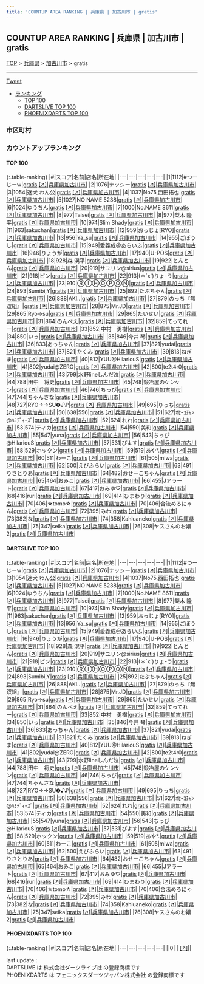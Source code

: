 ```yaml
---
title: 'COUNTUP AREA RANKING | 兵庫県 | 加古川市 | gratis'
---
```

## COUNTUP AREA RANKING | 兵庫県 | 加古川市 | gratis

[TOP](/darts/rank/) > [兵庫県](/darts/rank/兵庫県/) > [加古川市](/darts/rank/兵庫県/加古川市/) > gratis

___

<a href="https://twitter.com/share?ref_src=twsrc%5Etfw" data-text="COUNTUP AREA RANKING | 兵庫県加古川市gratis" class="twitter-share-button" data-hashtags="DARTSLIVE,PHOENIXDARTS,darts,ダーツ" data-show-count="false">Tweet</a>

* [ランキング](#カウントアップランキング)
    * [TOP 100](#top-100)
    * [DARTSLIVE TOP 100](#dartslive-top-100)
    * [PHOENIXDARTS TOP 100](#phoenixdarts-top-100)

### 市区町村

<ul>

</ul>

### カウントアップランキング

#### TOP 100



{:.table-ranking}
|#|スコア|名前|店名|所在地|
|---|---|---|---|---|
|1|1112|<span class="rank-name-dl">#つーじーw</span>|<a href="/darts/rank/shops/83202b1f88734a27790ab824ce8730e5.html">gratis</a> <a href="https://search.dartslive.com/jp/shop/83202b1f88734a27790ab824ce8730e5">[↗]</a>|<a href="/darts/rank/兵庫県/加古川市">兵庫県加古川市</a>|
|2|1076|<span class="rank-name-dl">ナッシー</span>|<a href="/darts/rank/shops/83202b1f88734a27790ab824ce8730e5.html">gratis</a> <a href="https://search.dartslive.com/jp/shop/83202b1f88734a27790ab824ce8730e5">[↗]</a>|<a href="/darts/rank/兵庫県/加古川市">兵庫県加古川市</a>|
|3|1054|<span class="rank-name-dl">迷犬 わん公</span>|<a href="/darts/rank/shops/83202b1f88734a27790ab824ce8730e5.html">gratis</a> <a href="https://search.dartslive.com/jp/shop/83202b1f88734a27790ab824ce8730e5">[↗]</a>|<a href="/darts/rank/兵庫県/加古川市">兵庫県加古川市</a>|
|4|1037|<span class="rank-name-dl">No75,西田拓也</span>|<a href="/darts/rank/shops/83202b1f88734a27790ab824ce8730e5.html">gratis</a> <a href="https://search.dartslive.com/jp/shop/83202b1f88734a27790ab824ce8730e5">[↗]</a>|<a href="/darts/rank/兵庫県/加古川市">兵庫県加古川市</a>|
|5|1027|<span class="rank-name-dl">NO NAME 5238</span>|<a href="/darts/rank/shops/83202b1f88734a27790ab824ce8730e5.html">gratis</a> <a href="https://search.dartslive.com/jp/shop/83202b1f88734a27790ab824ce8730e5">[↗]</a>|<a href="/darts/rank/兵庫県/加古川市">兵庫県加古川市</a>|
|6|1024|<span class="rank-name-dl">ゆうちん</span>|<a href="/darts/rank/shops/83202b1f88734a27790ab824ce8730e5.html">gratis</a> <a href="https://search.dartslive.com/jp/shop/83202b1f88734a27790ab824ce8730e5">[↗]</a>|<a href="/darts/rank/兵庫県/加古川市">兵庫県加古川市</a>|
|7|1000|<span class="rank-name-dl">No.NAME 8611</span>|<a href="/darts/rank/shops/83202b1f88734a27790ab824ce8730e5.html">gratis</a> <a href="https://search.dartslive.com/jp/shop/83202b1f88734a27790ab824ce8730e5">[↗]</a>|<a href="/darts/rank/兵庫県/加古川市">兵庫県加古川市</a>|
|8|977|<span class="rank-name-dl">Taisei</span>|<a href="/darts/rank/shops/83202b1f88734a27790ab824ce8730e5.html">gratis</a> <a href="https://search.dartslive.com/jp/shop/83202b1f88734a27790ab824ce8730e5">[↗]</a>|<a href="/darts/rank/兵庫県/加古川市">兵庫県加古川市</a>|
|8|977|<span class="rank-name-dl">梨木 隆平</span>|<a href="/darts/rank/shops/83202b1f88734a27790ab824ce8730e5.html">gratis</a> <a href="https://search.dartslive.com/jp/shop/83202b1f88734a27790ab824ce8730e5">[↗]</a>|<a href="/darts/rank/兵庫県/加古川市">兵庫県加古川市</a>|
|10|974|<span class="rank-name-dl">Slim Shady</span>|<a href="/darts/rank/shops/83202b1f88734a27790ab824ce8730e5.html">gratis</a> <a href="https://search.dartslive.com/jp/shop/83202b1f88734a27790ab824ce8730e5">[↗]</a>|<a href="/darts/rank/兵庫県/加古川市">兵庫県加古川市</a>|
|11|963|<span class="rank-name-dl">sakuchan</span>|<a href="/darts/rank/shops/83202b1f88734a27790ab824ce8730e5.html">gratis</a> <a href="https://search.dartslive.com/jp/shop/83202b1f88734a27790ab824ce8730e5">[↗]</a>|<a href="/darts/rank/兵庫県/加古川市">兵庫県加古川市</a>|
|12|959|<span class="rank-name-dl">おっじょ[RYO]</span>|<a href="/darts/rank/shops/83202b1f88734a27790ab824ce8730e5.html">gratis</a> <a href="https://search.dartslive.com/jp/shop/83202b1f88734a27790ab824ce8730e5">[↗]</a>|<a href="/darts/rank/兵庫県/加古川市">兵庫県加古川市</a>|
|13|956|<span class="rank-name-dl">Ya_su</span>|<a href="/darts/rank/shops/83202b1f88734a27790ab824ce8730e5.html">gratis</a> <a href="https://search.dartslive.com/jp/shop/83202b1f88734a27790ab824ce8730e5">[↗]</a>|<a href="/darts/rank/兵庫県/加古川市">兵庫県加古川市</a>|
|14|955|<span class="rank-name-dl">ごぼうし</span>|<a href="/darts/rank/shops/83202b1f88734a27790ab824ce8730e5.html">gratis</a> <a href="https://search.dartslive.com/jp/shop/83202b1f88734a27790ab824ce8730e5">[↗]</a>|<a href="/darts/rank/兵庫県/加古川市">兵庫県加古川市</a>|
|15|949|<span class="rank-name-dl">愛義成＠あらいふ</span>|<a href="/darts/rank/shops/83202b1f88734a27790ab824ce8730e5.html">gratis</a> <a href="https://search.dartslive.com/jp/shop/83202b1f88734a27790ab824ce8730e5">[↗]</a>|<a href="/darts/rank/兵庫県/加古川市">兵庫県加古川市</a>|
|16|946|<span class="rank-name-dl">りょうが</span>|<a href="/darts/rank/shops/83202b1f88734a27790ab824ce8730e5.html">gratis</a> <a href="https://search.dartslive.com/jp/shop/83202b1f88734a27790ab824ce8730e5">[↗]</a>|<a href="/darts/rank/兵庫県/加古川市">兵庫県加古川市</a>|
|17|940|<span class="rank-name-dl">U-POS</span>|<a href="/darts/rank/shops/83202b1f88734a27790ab824ce8730e5.html">gratis</a> <a href="https://search.dartslive.com/jp/shop/83202b1f88734a27790ab824ce8730e5">[↗]</a>|<a href="/darts/rank/兵庫県/加古川市">兵庫県加古川市</a>|
|18|928|<span class="rank-name-dl">森 滉平</span>|<a href="/darts/rank/shops/83202b1f88734a27790ab824ce8730e5.html">gratis</a> <a href="https://search.dartslive.com/jp/shop/83202b1f88734a27790ab824ce8730e5">[↗]</a>|<a href="/darts/rank/兵庫県/加古川市">兵庫県加古川市</a>|
|19|922|<span class="rank-name-dl">とんとん</span>|<a href="/darts/rank/shops/83202b1f88734a27790ab824ce8730e5.html">gratis</a> <a href="https://search.dartslive.com/jp/shop/83202b1f88734a27790ab824ce8730e5">[↗]</a>|<a href="/darts/rank/兵庫県/加古川市">兵庫県加古川市</a>|
|20|919|<span class="rank-name-dl">サユリン@sirius</span>|<a href="/darts/rank/shops/83202b1f88734a27790ab824ce8730e5.html">gratis</a> <a href="https://search.dartslive.com/jp/shop/83202b1f88734a27790ab824ce8730e5">[↗]</a>|<a href="/darts/rank/兵庫県/加古川市">兵庫県加古川市</a>|
|21|918|<span class="rank-name-dl">ピン</span>|<a href="/darts/rank/shops/83202b1f88734a27790ab824ce8730e5.html">gratis</a> <a href="https://search.dartslive.com/jp/shop/83202b1f88734a27790ab824ce8730e5">[↗]</a>|<a href="/darts/rank/兵庫県/加古川市">兵庫県加古川市</a>|
|22|913|<span class="rank-name-dl">(＊´x`)りょ-う</span>|<a href="/darts/rank/shops/83202b1f88734a27790ab824ce8730e5.html">gratis</a> <a href="https://search.dartslive.com/jp/shop/83202b1f88734a27790ab824ce8730e5">[↗]</a>|<a href="/darts/rank/兵庫県/加古川市">兵庫県加古川市</a>|
|23|910|<span class="rank-name-dl">ⓇⒾⒽⓄⓅⓄⓃ</span>|<a href="/darts/rank/shops/83202b1f88734a27790ab824ce8730e5.html">gratis</a> <a href="https://search.dartslive.com/jp/shop/83202b1f88734a27790ab824ce8730e5">[↗]</a>|<a href="/darts/rank/兵庫県/加古川市">兵庫県加古川市</a>|
|24|893|<span class="rank-name-dl">Sumibi,Y</span>|<a href="/darts/rank/shops/83202b1f88734a27790ab824ce8730e5.html">gratis</a> <a href="https://search.dartslive.com/jp/shop/83202b1f88734a27790ab824ce8730e5">[↗]</a>|<a href="/darts/rank/兵庫県/加古川市">兵庫県加古川市</a>|
|25|892|<span class="rank-name-dl">たぷちゃん</span>|<a href="/darts/rank/shops/83202b1f88734a27790ab824ce8730e5.html">gratis</a> <a href="https://search.dartslive.com/jp/shop/83202b1f88734a27790ab824ce8730e5">[↗]</a>|<a href="/darts/rank/兵庫県/加古川市">兵庫県加古川市</a>|
|26|888|<span class="rank-name-dl">AKI..</span>|<a href="/darts/rank/shops/83202b1f88734a27790ab824ce8730e5.html">gratis</a> <a href="https://search.dartslive.com/jp/shop/83202b1f88734a27790ab824ce8730e5">[↗]</a>|<a href="/darts/rank/兵庫県/加古川市">兵庫県加古川市</a>|
|27|879|<span class="rank-name-dl">のっち『無双組』</span>|<a href="/darts/rank/shops/83202b1f88734a27790ab824ce8730e5.html">gratis</a> <a href="https://search.dartslive.com/jp/shop/83202b1f88734a27790ab824ce8730e5">[↗]</a>|<a href="/darts/rank/兵庫県/加古川市">兵庫県加古川市</a>|
|28|875|<span class="rank-name-dl">Mr.JD</span>|<a href="/darts/rank/shops/83202b1f88734a27790ab824ce8730e5.html">gratis</a> <a href="https://search.dartslive.com/jp/shop/83202b1f88734a27790ab824ce8730e5">[↗]</a>|<a href="/darts/rank/兵庫県/加古川市">兵庫県加古川市</a>|
|29|865|<span class="rank-name-dl">Ryo→su</span>|<a href="/darts/rank/shops/83202b1f88734a27790ab824ce8730e5.html">gratis</a> <a href="https://search.dartslive.com/jp/shop/83202b1f88734a27790ab824ce8730e5">[↗]</a>|<a href="/darts/rank/兵庫県/加古川市">兵庫県加古川市</a>|
|29|865|<span class="rank-name-dl">たいせい</span>|<a href="/darts/rank/shops/83202b1f88734a27790ab824ce8730e5.html">gratis</a> <a href="https://search.dartslive.com/jp/shop/83202b1f88734a27790ab824ce8730e5">[↗]</a>|<a href="/darts/rank/兵庫県/加古川市">兵庫県加古川市</a>|
|31|864|<span class="rank-name-dl">のんべえ</span>|<a href="/darts/rank/shops/83202b1f88734a27790ab824ce8730e5.html">gratis</a> <a href="https://search.dartslive.com/jp/shop/83202b1f88734a27790ab824ce8730e5">[↗]</a>|<a href="/darts/rank/兵庫県/加古川市">兵庫県加古川市</a>|
|32|859|<span class="rank-name-dl">てってれー</span>|<a href="/darts/rank/shops/83202b1f88734a27790ab824ce8730e5.html">gratis</a> <a href="https://search.dartslive.com/jp/shop/83202b1f88734a27790ab824ce8730e5">[↗]</a>|<a href="/darts/rank/兵庫県/加古川市">兵庫県加古川市</a>|
|33|852|<span class="rank-name-dl">中村　勇樹</span>|<a href="/darts/rank/shops/83202b1f88734a27790ab824ce8730e5.html">gratis</a> <a href="https://search.dartslive.com/jp/shop/83202b1f88734a27790ab824ce8730e5">[↗]</a>|<a href="/darts/rank/兵庫県/加古川市">兵庫県加古川市</a>|
|34|850|<span class="rank-name-dl">いっ</span>|<a href="/darts/rank/shops/83202b1f88734a27790ab824ce8730e5.html">gratis</a> <a href="https://search.dartslive.com/jp/shop/83202b1f88734a27790ab824ce8730e5">[↗]</a>|<a href="/darts/rank/兵庫県/加古川市">兵庫県加古川市</a>|
|35|846|<span class="rank-name-dl">今井 琴</span>|<a href="/darts/rank/shops/83202b1f88734a27790ab824ce8730e5.html">gratis</a> <a href="https://search.dartslive.com/jp/shop/83202b1f88734a27790ab824ce8730e5">[↗]</a>|<a href="/darts/rank/兵庫県/加古川市">兵庫県加古川市</a>|
|36|833|<span class="rank-name-dl">あっちゃん</span>|<a href="/darts/rank/shops/83202b1f88734a27790ab824ce8730e5.html">gratis</a> <a href="https://search.dartslive.com/jp/shop/83202b1f88734a27790ab824ce8730e5">[↗]</a>|<a href="/darts/rank/兵庫県/加古川市">兵庫県加古川市</a>|
|37|821|<span class="rank-name-dl">yudai</span>|<a href="/darts/rank/shops/83202b1f88734a27790ab824ce8730e5.html">gratis</a> <a href="https://search.dartslive.com/jp/shop/83202b1f88734a27790ab824ce8730e5">[↗]</a>|<a href="/darts/rank/兵庫県/加古川市">兵庫県加古川市</a>|
|37|821|<span class="rank-name-dl">たくみ</span>|<a href="/darts/rank/shops/83202b1f88734a27790ab824ce8730e5.html">gratis</a> <a href="https://search.dartslive.com/jp/shop/83202b1f88734a27790ab824ce8730e5">[↗]</a>|<a href="/darts/rank/兵庫県/加古川市">兵庫県加古川市</a>|
|39|813|<span class="rank-name-dl">ねぎま</span>|<a href="/darts/rank/shops/83202b1f88734a27790ab824ce8730e5.html">gratis</a> <a href="https://search.dartslive.com/jp/shop/83202b1f88734a27790ab824ce8730e5">[↗]</a>|<a href="/darts/rank/兵庫県/加古川市">兵庫県加古川市</a>|
|40|812|<span class="rank-name-dl">YUU@HilariouS</span>|<a href="/darts/rank/shops/83202b1f88734a27790ab824ce8730e5.html">gratis</a> <a href="https://search.dartslive.com/jp/shop/83202b1f88734a27790ab824ce8730e5">[↗]</a>|<a href="/darts/rank/兵庫県/加古川市">兵庫県加古川市</a>|
|41|802|<span class="rank-name-dl">yudai@ZERO</span>|<a href="/darts/rank/shops/83202b1f88734a27790ab824ce8730e5.html">gratis</a> <a href="https://search.dartslive.com/jp/shop/83202b1f88734a27790ab824ce8730e5">[↗]</a>|<a href="/darts/rank/兵庫県/加古川市">兵庫県加古川市</a>|
|42|800|<span class="rank-name-dl">te2t4r0</span>|<a href="/darts/rank/shops/83202b1f88734a27790ab824ce8730e5.html">gratis</a> <a href="https://search.dartslive.com/jp/shop/83202b1f88734a27790ab824ce8730e5">[↗]</a>|<a href="/darts/rank/兵庫県/加古川市">兵庫県加古川市</a>|
|43|799|<span class="rank-name-dl">水野lineしんだ泣</span>|<a href="/darts/rank/shops/83202b1f88734a27790ab824ce8730e5.html">gratis</a> <a href="https://search.dartslive.com/jp/shop/83202b1f88734a27790ab824ce8730e5">[↗]</a>|<a href="/darts/rank/兵庫県/加古川市">兵庫県加古川市</a>|
|44|788|<span class="rank-name-dl">田中　将史</span>|<a href="/darts/rank/shops/83202b1f88734a27790ab824ce8730e5.html">gratis</a> <a href="https://search.dartslive.com/jp/shop/83202b1f88734a27790ab824ce8730e5">[↗]</a>|<a href="/darts/rank/兵庫県/加古川市">兵庫県加古川市</a>|
|45|748|<span class="rank-name-dl">鍛冶屋のケンケン</span>|<a href="/darts/rank/shops/83202b1f88734a27790ab824ce8730e5.html">gratis</a> <a href="https://search.dartslive.com/jp/shop/83202b1f88734a27790ab824ce8730e5">[↗]</a>|<a href="/darts/rank/兵庫県/加古川市">兵庫県加古川市</a>|
|46|746|<span class="rank-name-dl">ちっぴ</span>|<a href="/darts/rank/shops/83202b1f88734a27790ab824ce8730e5.html">gratis</a> <a href="https://search.dartslive.com/jp/shop/83202b1f88734a27790ab824ce8730e5">[↗]</a>|<a href="/darts/rank/兵庫県/加古川市">兵庫県加古川市</a>|
|47|744|<span class="rank-name-dl">ちゃんさな</span>|<a href="/darts/rank/shops/83202b1f88734a27790ab824ce8730e5.html">gratis</a> <a href="https://search.dartslive.com/jp/shop/83202b1f88734a27790ab824ce8730e5">[↗]</a>|<a href="/darts/rank/兵庫県/加古川市">兵庫県加古川市</a>|
|48|727|<span class="rank-name-dl">RYO→→SU❷♪♪</span>|<a href="/darts/rank/shops/83202b1f88734a27790ab824ce8730e5.html">gratis</a> <a href="https://search.dartslive.com/jp/shop/83202b1f88734a27790ab824ce8730e5">[↗]</a>|<a href="/darts/rank/兵庫県/加古川市">兵庫県加古川市</a>|
|49|695|<span class="rank-name-dl">りっち</span>|<a href="/darts/rank/shops/83202b1f88734a27790ab824ce8730e5.html">gratis</a> <a href="https://search.dartslive.com/jp/shop/83202b1f88734a27790ab824ce8730e5">[↗]</a>|<a href="/darts/rank/兵庫県/加古川市">兵庫県加古川市</a>|
|50|638|<span class="rank-name-dl">556</span>|<a href="/darts/rank/shops/83202b1f88734a27790ab824ce8730e5.html">gratis</a> <a href="https://search.dartslive.com/jp/shop/83202b1f88734a27790ab824ce8730e5">[↗]</a>|<a href="/darts/rank/兵庫県/加古川市">兵庫県加古川市</a>|
|51|627|<span class="rank-name-dl">ｵｾｰｺﾁｬﾝ@ﾊﾐﾃﾞｨｰｽﾞ</span>|<a href="/darts/rank/shops/83202b1f88734a27790ab824ce8730e5.html">gratis</a> <a href="https://search.dartslive.com/jp/shop/83202b1f88734a27790ab824ce8730e5">[↗]</a>|<a href="/darts/rank/兵庫県/加古川市">兵庫県加古川市</a>|
|52|624|<span class="rank-name-dl">れれ</span>|<a href="/darts/rank/shops/83202b1f88734a27790ab824ce8730e5.html">gratis</a> <a href="https://search.dartslive.com/jp/shop/83202b1f88734a27790ab824ce8730e5">[↗]</a>|<a href="/darts/rank/兵庫県/加古川市">兵庫県加古川市</a>|
|53|574|<span class="rank-name-dl">ティカ</span>|<a href="/darts/rank/shops/83202b1f88734a27790ab824ce8730e5.html">gratis</a> <a href="https://search.dartslive.com/jp/shop/83202b1f88734a27790ab824ce8730e5">[↗]</a>|<a href="/darts/rank/兵庫県/加古川市">兵庫県加古川市</a>|
|54|550|<span class="rank-name-dl">美和</span>|<a href="/darts/rank/shops/83202b1f88734a27790ab824ce8730e5.html">gratis</a> <a href="https://search.dartslive.com/jp/shop/83202b1f88734a27790ab824ce8730e5">[↗]</a>|<a href="/darts/rank/兵庫県/加古川市">兵庫県加古川市</a>|
|55|547|<span class="rank-name-dl">yuna</span>|<a href="/darts/rank/shops/83202b1f88734a27790ab824ce8730e5.html">gratis</a> <a href="https://search.dartslive.com/jp/shop/83202b1f88734a27790ab824ce8730e5">[↗]</a>|<a href="/darts/rank/兵庫県/加古川市">兵庫県加古川市</a>|
|56|543|<span class="rank-name-dl">ちっぴ@HilariouS</span>|<a href="/darts/rank/shops/83202b1f88734a27790ab824ce8730e5.html">gratis</a> <a href="https://search.dartslive.com/jp/shop/83202b1f88734a27790ab824ce8730e5">[↗]</a>|<a href="/darts/rank/兵庫県/加古川市">兵庫県加古川市</a>|
|57|531|<span class="rank-name-dl">ぴよす</span>|<a href="/darts/rank/shops/83202b1f88734a27790ab824ce8730e5.html">gratis</a> <a href="https://search.dartslive.com/jp/shop/83202b1f88734a27790ab824ce8730e5">[↗]</a>|<a href="/darts/rank/兵庫県/加古川市">兵庫県加古川市</a>|
|58|529|<span class="rank-name-dl">ホックン</span>|<a href="/darts/rank/shops/83202b1f88734a27790ab824ce8730e5.html">gratis</a> <a href="https://search.dartslive.com/jp/shop/83202b1f88734a27790ab824ce8730e5">[↗]</a>|<a href="/darts/rank/兵庫県/加古川市">兵庫県加古川市</a>|
|59|519|<span class="rank-name-dl">あや*.</span>|<a href="/darts/rank/shops/83202b1f88734a27790ab824ce8730e5.html">gratis</a> <a href="https://search.dartslive.com/jp/shop/83202b1f88734a27790ab824ce8730e5">[↗]</a>|<a href="/darts/rank/兵庫県/加古川市">兵庫県加古川市</a>|
|60|511|<span class="rank-name-dl">わーこ</span>|<a href="/darts/rank/shops/83202b1f88734a27790ab824ce8730e5.html">gratis</a> <a href="https://search.dartslive.com/jp/shop/83202b1f88734a27790ab824ce8730e5">[↗]</a>|<a href="/darts/rank/兵庫県/加古川市">兵庫県加古川市</a>|
|61|505|<span class="rank-name-dl">miwa</span>|<a href="/darts/rank/shops/83202b1f88734a27790ab824ce8730e5.html">gratis</a> <a href="https://search.dartslive.com/jp/shop/83202b1f88734a27790ab824ce8730e5">[↗]</a>|<a href="/darts/rank/兵庫県/加古川市">兵庫県加古川市</a>|
|62|500|<span class="rank-name-dl">えびふらい</span>|<a href="/darts/rank/shops/83202b1f88734a27790ab824ce8730e5.html">gratis</a> <a href="https://search.dartslive.com/jp/shop/83202b1f88734a27790ab824ce8730e5">[↗]</a>|<a href="/darts/rank/兵庫県/加古川市">兵庫県加古川市</a>|
|63|491|<span class="rank-name-dl">りさとりあ</span>|<a href="/darts/rank/shops/83202b1f88734a27790ab824ce8730e5.html">gratis</a> <a href="https://search.dartslive.com/jp/shop/83202b1f88734a27790ab824ce8730e5">[↗]</a>|<a href="/darts/rank/兵庫県/加古川市">兵庫県加古川市</a>|
|64|482|<span class="rank-name-dl">おせーこちゃん</span>|<a href="/darts/rank/shops/83202b1f88734a27790ab824ce8730e5.html">gratis</a> <a href="https://search.dartslive.com/jp/shop/83202b1f88734a27790ab824ce8730e5">[↗]</a>|<a href="/darts/rank/兵庫県/加古川市">兵庫県加古川市</a>|
|65|464|<span class="rank-name-dl">おみこ</span>|<a href="/darts/rank/shops/83202b1f88734a27790ab824ce8730e5.html">gratis</a> <a href="https://search.dartslive.com/jp/shop/83202b1f88734a27790ab824ce8730e5">[↗]</a>|<a href="/darts/rank/兵庫県/加古川市">兵庫県加古川市</a>|
|66|455|<span class="rank-name-dl">Jアラート</span>|<a href="/darts/rank/shops/83202b1f88734a27790ab824ce8730e5.html">gratis</a> <a href="https://search.dartslive.com/jp/shop/83202b1f88734a27790ab824ce8730e5">[↗]</a>|<a href="/darts/rank/兵庫県/加古川市">兵庫県加古川市</a>|
|67|417|<span class="rank-name-dl">おみゆ♡</span>|<a href="/darts/rank/shops/83202b1f88734a27790ab824ce8730e5.html">gratis</a> <a href="https://search.dartslive.com/jp/shop/83202b1f88734a27790ab824ce8730e5">[↗]</a>|<a href="/darts/rank/兵庫県/加古川市">兵庫県加古川市</a>|
|68|416|<span class="rank-name-dl">ruri</span>|<a href="/darts/rank/shops/83202b1f88734a27790ab824ce8730e5.html">gratis</a> <a href="https://search.dartslive.com/jp/shop/83202b1f88734a27790ab824ce8730e5">[↗]</a>|<a href="/darts/rank/兵庫県/加古川市">兵庫県加古川市</a>|
|69|414|<span class="rank-name-dl">ひまわり</span>|<a href="/darts/rank/shops/83202b1f88734a27790ab824ce8730e5.html">gratis</a> <a href="https://search.dartslive.com/jp/shop/83202b1f88734a27790ab824ce8730e5">[↗]</a>|<a href="/darts/rank/兵庫県/加古川市">兵庫県加古川市</a>|
|70|406|<span class="rank-name-dl">☆tomo☆</span>|<a href="/darts/rank/shops/83202b1f88734a27790ab824ce8730e5.html">gratis</a> <a href="https://search.dartslive.com/jp/shop/83202b1f88734a27790ab824ce8730e5">[↗]</a>|<a href="/darts/rank/兵庫県/加古川市">兵庫県加古川市</a>|
|70|406|<span class="rank-name-dl">合法めろにゃん</span>|<a href="/darts/rank/shops/83202b1f88734a27790ab824ce8730e5.html">gratis</a> <a href="https://search.dartslive.com/jp/shop/83202b1f88734a27790ab824ce8730e5">[↗]</a>|<a href="/darts/rank/兵庫県/加古川市">兵庫県加古川市</a>|
|72|395|<span class="rank-name-dl">みわ</span>|<a href="/darts/rank/shops/83202b1f88734a27790ab824ce8730e5.html">gratis</a> <a href="https://search.dartslive.com/jp/shop/83202b1f88734a27790ab824ce8730e5">[↗]</a>|<a href="/darts/rank/兵庫県/加古川市">兵庫県加古川市</a>|
|73|382|<span class="rank-name-dl">な</span>|<a href="/darts/rank/shops/83202b1f88734a27790ab824ce8730e5.html">gratis</a> <a href="https://search.dartslive.com/jp/shop/83202b1f88734a27790ab824ce8730e5">[↗]</a>|<a href="/darts/rank/兵庫県/加古川市">兵庫県加古川市</a>|
|74|358|<span class="rank-name-dl">Kahluaneko</span>|<a href="/darts/rank/shops/83202b1f88734a27790ab824ce8730e5.html">gratis</a> <a href="https://search.dartslive.com/jp/shop/83202b1f88734a27790ab824ce8730e5">[↗]</a>|<a href="/darts/rank/兵庫県/加古川市">兵庫県加古川市</a>|
|75|347|<span class="rank-name-dl">seika</span>|<a href="/darts/rank/shops/83202b1f88734a27790ab824ce8730e5.html">gratis</a> <a href="https://search.dartslive.com/jp/shop/83202b1f88734a27790ab824ce8730e5">[↗]</a>|<a href="/darts/rank/兵庫県/加古川市">兵庫県加古川市</a>|
|76|308|<span class="rank-name-dl">ヤスさんのお嬢2</span>|<a href="/darts/rank/shops/83202b1f88734a27790ab824ce8730e5.html">gratis</a> <a href="https://search.dartslive.com/jp/shop/83202b1f88734a27790ab824ce8730e5">[↗]</a>|<a href="/darts/rank/兵庫県/加古川市">兵庫県加古川市</a>|


#### DARTSLIVE TOP 100



{:.table-ranking}
|#|スコア|名前|店名|所在地|
|---|---|---|---|---|
|1|1112|<span class="rank-name-dl">#つーじーw</span>|<a href="/darts/rank/shops/83202b1f88734a27790ab824ce8730e5.html">gratis</a> <a href="https://search.dartslive.com/jp/shop/83202b1f88734a27790ab824ce8730e5">[↗]</a>|<a href="/darts/rank/兵庫県/加古川市">兵庫県加古川市</a>|
|2|1076|<span class="rank-name-dl">ナッシー</span>|<a href="/darts/rank/shops/83202b1f88734a27790ab824ce8730e5.html">gratis</a> <a href="https://search.dartslive.com/jp/shop/83202b1f88734a27790ab824ce8730e5">[↗]</a>|<a href="/darts/rank/兵庫県/加古川市">兵庫県加古川市</a>|
|3|1054|<span class="rank-name-dl">迷犬 わん公</span>|<a href="/darts/rank/shops/83202b1f88734a27790ab824ce8730e5.html">gratis</a> <a href="https://search.dartslive.com/jp/shop/83202b1f88734a27790ab824ce8730e5">[↗]</a>|<a href="/darts/rank/兵庫県/加古川市">兵庫県加古川市</a>|
|4|1037|<span class="rank-name-dl">No75,西田拓也</span>|<a href="/darts/rank/shops/83202b1f88734a27790ab824ce8730e5.html">gratis</a> <a href="https://search.dartslive.com/jp/shop/83202b1f88734a27790ab824ce8730e5">[↗]</a>|<a href="/darts/rank/兵庫県/加古川市">兵庫県加古川市</a>|
|5|1027|<span class="rank-name-dl">NO NAME 5238</span>|<a href="/darts/rank/shops/83202b1f88734a27790ab824ce8730e5.html">gratis</a> <a href="https://search.dartslive.com/jp/shop/83202b1f88734a27790ab824ce8730e5">[↗]</a>|<a href="/darts/rank/兵庫県/加古川市">兵庫県加古川市</a>|
|6|1024|<span class="rank-name-dl">ゆうちん</span>|<a href="/darts/rank/shops/83202b1f88734a27790ab824ce8730e5.html">gratis</a> <a href="https://search.dartslive.com/jp/shop/83202b1f88734a27790ab824ce8730e5">[↗]</a>|<a href="/darts/rank/兵庫県/加古川市">兵庫県加古川市</a>|
|7|1000|<span class="rank-name-dl">No.NAME 8611</span>|<a href="/darts/rank/shops/83202b1f88734a27790ab824ce8730e5.html">gratis</a> <a href="https://search.dartslive.com/jp/shop/83202b1f88734a27790ab824ce8730e5">[↗]</a>|<a href="/darts/rank/兵庫県/加古川市">兵庫県加古川市</a>|
|8|977|<span class="rank-name-dl">Taisei</span>|<a href="/darts/rank/shops/83202b1f88734a27790ab824ce8730e5.html">gratis</a> <a href="https://search.dartslive.com/jp/shop/83202b1f88734a27790ab824ce8730e5">[↗]</a>|<a href="/darts/rank/兵庫県/加古川市">兵庫県加古川市</a>|
|8|977|<span class="rank-name-dl">梨木 隆平</span>|<a href="/darts/rank/shops/83202b1f88734a27790ab824ce8730e5.html">gratis</a> <a href="https://search.dartslive.com/jp/shop/83202b1f88734a27790ab824ce8730e5">[↗]</a>|<a href="/darts/rank/兵庫県/加古川市">兵庫県加古川市</a>|
|10|974|<span class="rank-name-dl">Slim Shady</span>|<a href="/darts/rank/shops/83202b1f88734a27790ab824ce8730e5.html">gratis</a> <a href="https://search.dartslive.com/jp/shop/83202b1f88734a27790ab824ce8730e5">[↗]</a>|<a href="/darts/rank/兵庫県/加古川市">兵庫県加古川市</a>|
|11|963|<span class="rank-name-dl">sakuchan</span>|<a href="/darts/rank/shops/83202b1f88734a27790ab824ce8730e5.html">gratis</a> <a href="https://search.dartslive.com/jp/shop/83202b1f88734a27790ab824ce8730e5">[↗]</a>|<a href="/darts/rank/兵庫県/加古川市">兵庫県加古川市</a>|
|12|959|<span class="rank-name-dl">おっじょ[RYO]</span>|<a href="/darts/rank/shops/83202b1f88734a27790ab824ce8730e5.html">gratis</a> <a href="https://search.dartslive.com/jp/shop/83202b1f88734a27790ab824ce8730e5">[↗]</a>|<a href="/darts/rank/兵庫県/加古川市">兵庫県加古川市</a>|
|13|956|<span class="rank-name-dl">Ya_su</span>|<a href="/darts/rank/shops/83202b1f88734a27790ab824ce8730e5.html">gratis</a> <a href="https://search.dartslive.com/jp/shop/83202b1f88734a27790ab824ce8730e5">[↗]</a>|<a href="/darts/rank/兵庫県/加古川市">兵庫県加古川市</a>|
|14|955|<span class="rank-name-dl">ごぼうし</span>|<a href="/darts/rank/shops/83202b1f88734a27790ab824ce8730e5.html">gratis</a> <a href="https://search.dartslive.com/jp/shop/83202b1f88734a27790ab824ce8730e5">[↗]</a>|<a href="/darts/rank/兵庫県/加古川市">兵庫県加古川市</a>|
|15|949|<span class="rank-name-dl">愛義成＠あらいふ</span>|<a href="/darts/rank/shops/83202b1f88734a27790ab824ce8730e5.html">gratis</a> <a href="https://search.dartslive.com/jp/shop/83202b1f88734a27790ab824ce8730e5">[↗]</a>|<a href="/darts/rank/兵庫県/加古川市">兵庫県加古川市</a>|
|16|946|<span class="rank-name-dl">りょうが</span>|<a href="/darts/rank/shops/83202b1f88734a27790ab824ce8730e5.html">gratis</a> <a href="https://search.dartslive.com/jp/shop/83202b1f88734a27790ab824ce8730e5">[↗]</a>|<a href="/darts/rank/兵庫県/加古川市">兵庫県加古川市</a>|
|17|940|<span class="rank-name-dl">U-POS</span>|<a href="/darts/rank/shops/83202b1f88734a27790ab824ce8730e5.html">gratis</a> <a href="https://search.dartslive.com/jp/shop/83202b1f88734a27790ab824ce8730e5">[↗]</a>|<a href="/darts/rank/兵庫県/加古川市">兵庫県加古川市</a>|
|18|928|<span class="rank-name-dl">森 滉平</span>|<a href="/darts/rank/shops/83202b1f88734a27790ab824ce8730e5.html">gratis</a> <a href="https://search.dartslive.com/jp/shop/83202b1f88734a27790ab824ce8730e5">[↗]</a>|<a href="/darts/rank/兵庫県/加古川市">兵庫県加古川市</a>|
|19|922|<span class="rank-name-dl">とんとん</span>|<a href="/darts/rank/shops/83202b1f88734a27790ab824ce8730e5.html">gratis</a> <a href="https://search.dartslive.com/jp/shop/83202b1f88734a27790ab824ce8730e5">[↗]</a>|<a href="/darts/rank/兵庫県/加古川市">兵庫県加古川市</a>|
|20|919|<span class="rank-name-dl">サユリン@sirius</span>|<a href="/darts/rank/shops/83202b1f88734a27790ab824ce8730e5.html">gratis</a> <a href="https://search.dartslive.com/jp/shop/83202b1f88734a27790ab824ce8730e5">[↗]</a>|<a href="/darts/rank/兵庫県/加古川市">兵庫県加古川市</a>|
|21|918|<span class="rank-name-dl">ピン</span>|<a href="/darts/rank/shops/83202b1f88734a27790ab824ce8730e5.html">gratis</a> <a href="https://search.dartslive.com/jp/shop/83202b1f88734a27790ab824ce8730e5">[↗]</a>|<a href="/darts/rank/兵庫県/加古川市">兵庫県加古川市</a>|
|22|913|<span class="rank-name-dl">(＊´x`)りょ-う</span>|<a href="/darts/rank/shops/83202b1f88734a27790ab824ce8730e5.html">gratis</a> <a href="https://search.dartslive.com/jp/shop/83202b1f88734a27790ab824ce8730e5">[↗]</a>|<a href="/darts/rank/兵庫県/加古川市">兵庫県加古川市</a>|
|23|910|<span class="rank-name-dl">ⓇⒾⒽⓄⓅⓄⓃ</span>|<a href="/darts/rank/shops/83202b1f88734a27790ab824ce8730e5.html">gratis</a> <a href="https://search.dartslive.com/jp/shop/83202b1f88734a27790ab824ce8730e5">[↗]</a>|<a href="/darts/rank/兵庫県/加古川市">兵庫県加古川市</a>|
|24|893|<span class="rank-name-dl">Sumibi,Y</span>|<a href="/darts/rank/shops/83202b1f88734a27790ab824ce8730e5.html">gratis</a> <a href="https://search.dartslive.com/jp/shop/83202b1f88734a27790ab824ce8730e5">[↗]</a>|<a href="/darts/rank/兵庫県/加古川市">兵庫県加古川市</a>|
|25|892|<span class="rank-name-dl">たぷちゃん</span>|<a href="/darts/rank/shops/83202b1f88734a27790ab824ce8730e5.html">gratis</a> <a href="https://search.dartslive.com/jp/shop/83202b1f88734a27790ab824ce8730e5">[↗]</a>|<a href="/darts/rank/兵庫県/加古川市">兵庫県加古川市</a>|
|26|888|<span class="rank-name-dl">AKI..</span>|<a href="/darts/rank/shops/83202b1f88734a27790ab824ce8730e5.html">gratis</a> <a href="https://search.dartslive.com/jp/shop/83202b1f88734a27790ab824ce8730e5">[↗]</a>|<a href="/darts/rank/兵庫県/加古川市">兵庫県加古川市</a>|
|27|879|<span class="rank-name-dl">のっち『無双組』</span>|<a href="/darts/rank/shops/83202b1f88734a27790ab824ce8730e5.html">gratis</a> <a href="https://search.dartslive.com/jp/shop/83202b1f88734a27790ab824ce8730e5">[↗]</a>|<a href="/darts/rank/兵庫県/加古川市">兵庫県加古川市</a>|
|28|875|<span class="rank-name-dl">Mr.JD</span>|<a href="/darts/rank/shops/83202b1f88734a27790ab824ce8730e5.html">gratis</a> <a href="https://search.dartslive.com/jp/shop/83202b1f88734a27790ab824ce8730e5">[↗]</a>|<a href="/darts/rank/兵庫県/加古川市">兵庫県加古川市</a>|
|29|865|<span class="rank-name-dl">Ryo→su</span>|<a href="/darts/rank/shops/83202b1f88734a27790ab824ce8730e5.html">gratis</a> <a href="https://search.dartslive.com/jp/shop/83202b1f88734a27790ab824ce8730e5">[↗]</a>|<a href="/darts/rank/兵庫県/加古川市">兵庫県加古川市</a>|
|29|865|<span class="rank-name-dl">たいせい</span>|<a href="/darts/rank/shops/83202b1f88734a27790ab824ce8730e5.html">gratis</a> <a href="https://search.dartslive.com/jp/shop/83202b1f88734a27790ab824ce8730e5">[↗]</a>|<a href="/darts/rank/兵庫県/加古川市">兵庫県加古川市</a>|
|31|864|<span class="rank-name-dl">のんべえ</span>|<a href="/darts/rank/shops/83202b1f88734a27790ab824ce8730e5.html">gratis</a> <a href="https://search.dartslive.com/jp/shop/83202b1f88734a27790ab824ce8730e5">[↗]</a>|<a href="/darts/rank/兵庫県/加古川市">兵庫県加古川市</a>|
|32|859|<span class="rank-name-dl">てってれー</span>|<a href="/darts/rank/shops/83202b1f88734a27790ab824ce8730e5.html">gratis</a> <a href="https://search.dartslive.com/jp/shop/83202b1f88734a27790ab824ce8730e5">[↗]</a>|<a href="/darts/rank/兵庫県/加古川市">兵庫県加古川市</a>|
|33|852|<span class="rank-name-dl">中村　勇樹</span>|<a href="/darts/rank/shops/83202b1f88734a27790ab824ce8730e5.html">gratis</a> <a href="https://search.dartslive.com/jp/shop/83202b1f88734a27790ab824ce8730e5">[↗]</a>|<a href="/darts/rank/兵庫県/加古川市">兵庫県加古川市</a>|
|34|850|<span class="rank-name-dl">いっ</span>|<a href="/darts/rank/shops/83202b1f88734a27790ab824ce8730e5.html">gratis</a> <a href="https://search.dartslive.com/jp/shop/83202b1f88734a27790ab824ce8730e5">[↗]</a>|<a href="/darts/rank/兵庫県/加古川市">兵庫県加古川市</a>|
|35|846|<span class="rank-name-dl">今井 琴</span>|<a href="/darts/rank/shops/83202b1f88734a27790ab824ce8730e5.html">gratis</a> <a href="https://search.dartslive.com/jp/shop/83202b1f88734a27790ab824ce8730e5">[↗]</a>|<a href="/darts/rank/兵庫県/加古川市">兵庫県加古川市</a>|
|36|833|<span class="rank-name-dl">あっちゃん</span>|<a href="/darts/rank/shops/83202b1f88734a27790ab824ce8730e5.html">gratis</a> <a href="https://search.dartslive.com/jp/shop/83202b1f88734a27790ab824ce8730e5">[↗]</a>|<a href="/darts/rank/兵庫県/加古川市">兵庫県加古川市</a>|
|37|821|<span class="rank-name-dl">yudai</span>|<a href="/darts/rank/shops/83202b1f88734a27790ab824ce8730e5.html">gratis</a> <a href="https://search.dartslive.com/jp/shop/83202b1f88734a27790ab824ce8730e5">[↗]</a>|<a href="/darts/rank/兵庫県/加古川市">兵庫県加古川市</a>|
|37|821|<span class="rank-name-dl">たくみ</span>|<a href="/darts/rank/shops/83202b1f88734a27790ab824ce8730e5.html">gratis</a> <a href="https://search.dartslive.com/jp/shop/83202b1f88734a27790ab824ce8730e5">[↗]</a>|<a href="/darts/rank/兵庫県/加古川市">兵庫県加古川市</a>|
|39|813|<span class="rank-name-dl">ねぎま</span>|<a href="/darts/rank/shops/83202b1f88734a27790ab824ce8730e5.html">gratis</a> <a href="https://search.dartslive.com/jp/shop/83202b1f88734a27790ab824ce8730e5">[↗]</a>|<a href="/darts/rank/兵庫県/加古川市">兵庫県加古川市</a>|
|40|812|<span class="rank-name-dl">YUU@HilariouS</span>|<a href="/darts/rank/shops/83202b1f88734a27790ab824ce8730e5.html">gratis</a> <a href="https://search.dartslive.com/jp/shop/83202b1f88734a27790ab824ce8730e5">[↗]</a>|<a href="/darts/rank/兵庫県/加古川市">兵庫県加古川市</a>|
|41|802|<span class="rank-name-dl">yudai@ZERO</span>|<a href="/darts/rank/shops/83202b1f88734a27790ab824ce8730e5.html">gratis</a> <a href="https://search.dartslive.com/jp/shop/83202b1f88734a27790ab824ce8730e5">[↗]</a>|<a href="/darts/rank/兵庫県/加古川市">兵庫県加古川市</a>|
|42|800|<span class="rank-name-dl">te2t4r0</span>|<a href="/darts/rank/shops/83202b1f88734a27790ab824ce8730e5.html">gratis</a> <a href="https://search.dartslive.com/jp/shop/83202b1f88734a27790ab824ce8730e5">[↗]</a>|<a href="/darts/rank/兵庫県/加古川市">兵庫県加古川市</a>|
|43|799|<span class="rank-name-dl">水野lineしんだ泣</span>|<a href="/darts/rank/shops/83202b1f88734a27790ab824ce8730e5.html">gratis</a> <a href="https://search.dartslive.com/jp/shop/83202b1f88734a27790ab824ce8730e5">[↗]</a>|<a href="/darts/rank/兵庫県/加古川市">兵庫県加古川市</a>|
|44|788|<span class="rank-name-dl">田中　将史</span>|<a href="/darts/rank/shops/83202b1f88734a27790ab824ce8730e5.html">gratis</a> <a href="https://search.dartslive.com/jp/shop/83202b1f88734a27790ab824ce8730e5">[↗]</a>|<a href="/darts/rank/兵庫県/加古川市">兵庫県加古川市</a>|
|45|748|<span class="rank-name-dl">鍛冶屋のケンケン</span>|<a href="/darts/rank/shops/83202b1f88734a27790ab824ce8730e5.html">gratis</a> <a href="https://search.dartslive.com/jp/shop/83202b1f88734a27790ab824ce8730e5">[↗]</a>|<a href="/darts/rank/兵庫県/加古川市">兵庫県加古川市</a>|
|46|746|<span class="rank-name-dl">ちっぴ</span>|<a href="/darts/rank/shops/83202b1f88734a27790ab824ce8730e5.html">gratis</a> <a href="https://search.dartslive.com/jp/shop/83202b1f88734a27790ab824ce8730e5">[↗]</a>|<a href="/darts/rank/兵庫県/加古川市">兵庫県加古川市</a>|
|47|744|<span class="rank-name-dl">ちゃんさな</span>|<a href="/darts/rank/shops/83202b1f88734a27790ab824ce8730e5.html">gratis</a> <a href="https://search.dartslive.com/jp/shop/83202b1f88734a27790ab824ce8730e5">[↗]</a>|<a href="/darts/rank/兵庫県/加古川市">兵庫県加古川市</a>|
|48|727|<span class="rank-name-dl">RYO→→SU❷♪♪</span>|<a href="/darts/rank/shops/83202b1f88734a27790ab824ce8730e5.html">gratis</a> <a href="https://search.dartslive.com/jp/shop/83202b1f88734a27790ab824ce8730e5">[↗]</a>|<a href="/darts/rank/兵庫県/加古川市">兵庫県加古川市</a>|
|49|695|<span class="rank-name-dl">りっち</span>|<a href="/darts/rank/shops/83202b1f88734a27790ab824ce8730e5.html">gratis</a> <a href="https://search.dartslive.com/jp/shop/83202b1f88734a27790ab824ce8730e5">[↗]</a>|<a href="/darts/rank/兵庫県/加古川市">兵庫県加古川市</a>|
|50|638|<span class="rank-name-dl">556</span>|<a href="/darts/rank/shops/83202b1f88734a27790ab824ce8730e5.html">gratis</a> <a href="https://search.dartslive.com/jp/shop/83202b1f88734a27790ab824ce8730e5">[↗]</a>|<a href="/darts/rank/兵庫県/加古川市">兵庫県加古川市</a>|
|51|627|<span class="rank-name-dl">ｵｾｰｺﾁｬﾝ@ﾊﾐﾃﾞｨｰｽﾞ</span>|<a href="/darts/rank/shops/83202b1f88734a27790ab824ce8730e5.html">gratis</a> <a href="https://search.dartslive.com/jp/shop/83202b1f88734a27790ab824ce8730e5">[↗]</a>|<a href="/darts/rank/兵庫県/加古川市">兵庫県加古川市</a>|
|52|624|<span class="rank-name-dl">れれ</span>|<a href="/darts/rank/shops/83202b1f88734a27790ab824ce8730e5.html">gratis</a> <a href="https://search.dartslive.com/jp/shop/83202b1f88734a27790ab824ce8730e5">[↗]</a>|<a href="/darts/rank/兵庫県/加古川市">兵庫県加古川市</a>|
|53|574|<span class="rank-name-dl">ティカ</span>|<a href="/darts/rank/shops/83202b1f88734a27790ab824ce8730e5.html">gratis</a> <a href="https://search.dartslive.com/jp/shop/83202b1f88734a27790ab824ce8730e5">[↗]</a>|<a href="/darts/rank/兵庫県/加古川市">兵庫県加古川市</a>|
|54|550|<span class="rank-name-dl">美和</span>|<a href="/darts/rank/shops/83202b1f88734a27790ab824ce8730e5.html">gratis</a> <a href="https://search.dartslive.com/jp/shop/83202b1f88734a27790ab824ce8730e5">[↗]</a>|<a href="/darts/rank/兵庫県/加古川市">兵庫県加古川市</a>|
|55|547|<span class="rank-name-dl">yuna</span>|<a href="/darts/rank/shops/83202b1f88734a27790ab824ce8730e5.html">gratis</a> <a href="https://search.dartslive.com/jp/shop/83202b1f88734a27790ab824ce8730e5">[↗]</a>|<a href="/darts/rank/兵庫県/加古川市">兵庫県加古川市</a>|
|56|543|<span class="rank-name-dl">ちっぴ@HilariouS</span>|<a href="/darts/rank/shops/83202b1f88734a27790ab824ce8730e5.html">gratis</a> <a href="https://search.dartslive.com/jp/shop/83202b1f88734a27790ab824ce8730e5">[↗]</a>|<a href="/darts/rank/兵庫県/加古川市">兵庫県加古川市</a>|
|57|531|<span class="rank-name-dl">ぴよす</span>|<a href="/darts/rank/shops/83202b1f88734a27790ab824ce8730e5.html">gratis</a> <a href="https://search.dartslive.com/jp/shop/83202b1f88734a27790ab824ce8730e5">[↗]</a>|<a href="/darts/rank/兵庫県/加古川市">兵庫県加古川市</a>|
|58|529|<span class="rank-name-dl">ホックン</span>|<a href="/darts/rank/shops/83202b1f88734a27790ab824ce8730e5.html">gratis</a> <a href="https://search.dartslive.com/jp/shop/83202b1f88734a27790ab824ce8730e5">[↗]</a>|<a href="/darts/rank/兵庫県/加古川市">兵庫県加古川市</a>|
|59|519|<span class="rank-name-dl">あや*.</span>|<a href="/darts/rank/shops/83202b1f88734a27790ab824ce8730e5.html">gratis</a> <a href="https://search.dartslive.com/jp/shop/83202b1f88734a27790ab824ce8730e5">[↗]</a>|<a href="/darts/rank/兵庫県/加古川市">兵庫県加古川市</a>|
|60|511|<span class="rank-name-dl">わーこ</span>|<a href="/darts/rank/shops/83202b1f88734a27790ab824ce8730e5.html">gratis</a> <a href="https://search.dartslive.com/jp/shop/83202b1f88734a27790ab824ce8730e5">[↗]</a>|<a href="/darts/rank/兵庫県/加古川市">兵庫県加古川市</a>|
|61|505|<span class="rank-name-dl">miwa</span>|<a href="/darts/rank/shops/83202b1f88734a27790ab824ce8730e5.html">gratis</a> <a href="https://search.dartslive.com/jp/shop/83202b1f88734a27790ab824ce8730e5">[↗]</a>|<a href="/darts/rank/兵庫県/加古川市">兵庫県加古川市</a>|
|62|500|<span class="rank-name-dl">えびふらい</span>|<a href="/darts/rank/shops/83202b1f88734a27790ab824ce8730e5.html">gratis</a> <a href="https://search.dartslive.com/jp/shop/83202b1f88734a27790ab824ce8730e5">[↗]</a>|<a href="/darts/rank/兵庫県/加古川市">兵庫県加古川市</a>|
|63|491|<span class="rank-name-dl">りさとりあ</span>|<a href="/darts/rank/shops/83202b1f88734a27790ab824ce8730e5.html">gratis</a> <a href="https://search.dartslive.com/jp/shop/83202b1f88734a27790ab824ce8730e5">[↗]</a>|<a href="/darts/rank/兵庫県/加古川市">兵庫県加古川市</a>|
|64|482|<span class="rank-name-dl">おせーこちゃん</span>|<a href="/darts/rank/shops/83202b1f88734a27790ab824ce8730e5.html">gratis</a> <a href="https://search.dartslive.com/jp/shop/83202b1f88734a27790ab824ce8730e5">[↗]</a>|<a href="/darts/rank/兵庫県/加古川市">兵庫県加古川市</a>|
|65|464|<span class="rank-name-dl">おみこ</span>|<a href="/darts/rank/shops/83202b1f88734a27790ab824ce8730e5.html">gratis</a> <a href="https://search.dartslive.com/jp/shop/83202b1f88734a27790ab824ce8730e5">[↗]</a>|<a href="/darts/rank/兵庫県/加古川市">兵庫県加古川市</a>|
|66|455|<span class="rank-name-dl">Jアラート</span>|<a href="/darts/rank/shops/83202b1f88734a27790ab824ce8730e5.html">gratis</a> <a href="https://search.dartslive.com/jp/shop/83202b1f88734a27790ab824ce8730e5">[↗]</a>|<a href="/darts/rank/兵庫県/加古川市">兵庫県加古川市</a>|
|67|417|<span class="rank-name-dl">おみゆ♡</span>|<a href="/darts/rank/shops/83202b1f88734a27790ab824ce8730e5.html">gratis</a> <a href="https://search.dartslive.com/jp/shop/83202b1f88734a27790ab824ce8730e5">[↗]</a>|<a href="/darts/rank/兵庫県/加古川市">兵庫県加古川市</a>|
|68|416|<span class="rank-name-dl">ruri</span>|<a href="/darts/rank/shops/83202b1f88734a27790ab824ce8730e5.html">gratis</a> <a href="https://search.dartslive.com/jp/shop/83202b1f88734a27790ab824ce8730e5">[↗]</a>|<a href="/darts/rank/兵庫県/加古川市">兵庫県加古川市</a>|
|69|414|<span class="rank-name-dl">ひまわり</span>|<a href="/darts/rank/shops/83202b1f88734a27790ab824ce8730e5.html">gratis</a> <a href="https://search.dartslive.com/jp/shop/83202b1f88734a27790ab824ce8730e5">[↗]</a>|<a href="/darts/rank/兵庫県/加古川市">兵庫県加古川市</a>|
|70|406|<span class="rank-name-dl">☆tomo☆</span>|<a href="/darts/rank/shops/83202b1f88734a27790ab824ce8730e5.html">gratis</a> <a href="https://search.dartslive.com/jp/shop/83202b1f88734a27790ab824ce8730e5">[↗]</a>|<a href="/darts/rank/兵庫県/加古川市">兵庫県加古川市</a>|
|70|406|<span class="rank-name-dl">合法めろにゃん</span>|<a href="/darts/rank/shops/83202b1f88734a27790ab824ce8730e5.html">gratis</a> <a href="https://search.dartslive.com/jp/shop/83202b1f88734a27790ab824ce8730e5">[↗]</a>|<a href="/darts/rank/兵庫県/加古川市">兵庫県加古川市</a>|
|72|395|<span class="rank-name-dl">みわ</span>|<a href="/darts/rank/shops/83202b1f88734a27790ab824ce8730e5.html">gratis</a> <a href="https://search.dartslive.com/jp/shop/83202b1f88734a27790ab824ce8730e5">[↗]</a>|<a href="/darts/rank/兵庫県/加古川市">兵庫県加古川市</a>|
|73|382|<span class="rank-name-dl">な</span>|<a href="/darts/rank/shops/83202b1f88734a27790ab824ce8730e5.html">gratis</a> <a href="https://search.dartslive.com/jp/shop/83202b1f88734a27790ab824ce8730e5">[↗]</a>|<a href="/darts/rank/兵庫県/加古川市">兵庫県加古川市</a>|
|74|358|<span class="rank-name-dl">Kahluaneko</span>|<a href="/darts/rank/shops/83202b1f88734a27790ab824ce8730e5.html">gratis</a> <a href="https://search.dartslive.com/jp/shop/83202b1f88734a27790ab824ce8730e5">[↗]</a>|<a href="/darts/rank/兵庫県/加古川市">兵庫県加古川市</a>|
|75|347|<span class="rank-name-dl">seika</span>|<a href="/darts/rank/shops/83202b1f88734a27790ab824ce8730e5.html">gratis</a> <a href="https://search.dartslive.com/jp/shop/83202b1f88734a27790ab824ce8730e5">[↗]</a>|<a href="/darts/rank/兵庫県/加古川市">兵庫県加古川市</a>|
|76|308|<span class="rank-name-dl">ヤスさんのお嬢2</span>|<a href="/darts/rank/shops/83202b1f88734a27790ab824ce8730e5.html">gratis</a> <a href="https://search.dartslive.com/jp/shop/83202b1f88734a27790ab824ce8730e5">[↗]</a>|<a href="/darts/rank/兵庫県/加古川市">兵庫県加古川市</a>|


#### PHOENIXDARTS TOP 100



{:.table-ranking}
|#|スコア|名前|店名|所在地|
|---|---|---|---|---|
||0|<span class="rank-name-dl"> </span>|<a href="/darts/rank/shops/.html"></a> <a href="">[↗]</a>|<a href="/darts/rank//"></a>|


<div class="footer border-top border-gray-light mt-5 pt-3 text-right text-gray">
    last update : <span style="font-weight: italic" id="foot_last_modified"></span><br />
    DARTSLIVE は 株式会社ダーツライブ社 の登録商標です<br />
    PHOENIXDARTS は フェニックスダーツジャパン株式会社 の登録商標です<br />
</div>

<script src="https://cdnjs.cloudflare.com/ajax/libs/jquery.tablesorter/2.31.3/js/jquery.tablesorter.min.js" integrity="sha512-qzgd5cYSZcosqpzpn7zF2ZId8f/8CHmFKZ8j7mU4OUXTNRd5g+ZHBPsgKEwoqxCtdQvExE5LprwwPAgoicguNg==" crossorigin="anonymous" referrerpolicy="no-referrer"></script>
<link rel="stylesheet" href="https://cdnjs.cloudflare.com/ajax/libs/jquery.tablesorter/2.31.3/css/theme.default.min.css" integrity="sha512-wghhOJkjQX0Lh3NSWvNKeZ0ZpNn+SPVXX1Qyc9OCaogADktxrBiBdKGDoqVUOyhStvMBmJQ8ZdMHiR3wuEq8+w==" crossorigin="anonymous" referrerpolicy="no-referrer" />
<script>
$(function() {
    $(".table-ranking").tablesorter({sortList:[[0, 0]]});
    $("#foot_last_modified").text(formatDate(new Date(document.lastModified), 'yyyy-MM-dd HH:mm:ss'));
});
</script>

<script async src="https://platform.twitter.com/widgets.js" charset="utf-8"></script>
